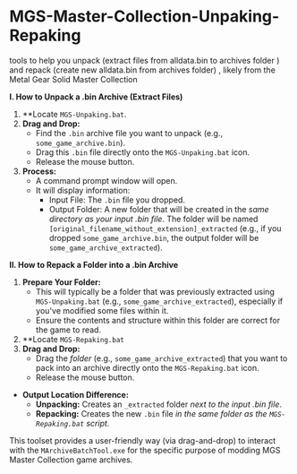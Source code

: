 # MGS-Master-Collection-Unpaking-Repaking
tools  to help you unpack (extract files from alldata.bin to archives folder ) and repack (create new alldata.bin from archives folder)  , likely from the Metal Gear Solid Master Collection


**I. How to Unpack a .bin Archive (Extract Files)**

1.  **Locate `MGS-Unpaking.bat`.
2.  **Drag and Drop:**
    *   Find the `.bin` archive file you want to unpack (e.g., `some_game_archive.bin`).
    *   Drag this `.bin` file directly onto the `MGS-Unpaking.bat` icon.
    *   Release the mouse button.
3.  **Process:**
    *   A command prompt window will open.
    *   It will display information:
        *   Input File: The `.bin` file you dropped.
        *   Output Folder: A new folder that will be created in the *same directory as your input .bin file*. The folder will be named `[original_filename_without_extension]_extracted` (e.g., if you dropped `some_game_archive.bin`, the output folder will be `some_game_archive_extracted`).
     
**II. How to Repack a Folder into a .bin Archive**

1.  **Prepare Your Folder:**
    *   This will typically be a folder that was previously extracted using `MGS-Unpaking.bat` (e.g., `some_game_archive_extracted`), especially if you've modified some files within it.
    *   Ensure the contents and structure within this folder are correct for the game to read.
2.  **Locate `MGS-Repaking.bat`
3.  **Drag and Drop:**
    *   Drag the *folder* (e.g., `some_game_archive_extracted`) that you want to pack into an archive directly onto the `MGS-Repaking.bat` icon.
    *   Release the mouse button.
  
*   **Output Location Difference:**
    *   **Unpacking:** Creates an `_extracted` folder *next to the input .bin file*.
    *   **Repacking:** Creates the new `.bin` file *in the same folder as the `MGS-Repaking.bat` script*.

This toolset provides a user-friendly way (via drag-and-drop) to interact with the `MArchiveBatchTool.exe` for the specific purpose of modding MGS Master Collection game archives.
